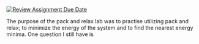 [![Review Assignment Due Date](https://classroom.github.com/assets/deadline-readme-button-24ddc0f5d75046c5622901739e7c5dd533143b0c8e959d652212380cedb1ea36.svg)](https://classroom.github.com/a/C9-8NJQY)


The purpose of the pack and relax lab was to practise utilizing pack and relax; to minimize the energy of the system and to find the nearest energy minima. One question I still have is 
